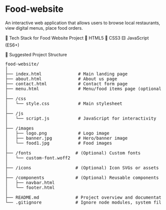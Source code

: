 # Food-website
An interactive web application that allows users to browse local restaurants, view digital menus, place food orders.


🚀 Tech Stack for Food Website Project
🔶 HTML5
🔷 CSS3
🟨 JavaScript (ES6+)

📁 Suggested Project Structure
<pre>
food-website/
│
├── index.html              # Main landing page
├── about.html              # About us page
├── contact.html            # Contact form page
├── menu.html               # Menu/food items page (optional)
│
├── /css
│   └── style.css           # Main stylesheet
│
├── /js
│   └── script.js           # JavaScript for interactivity
│
├── /images
│   ├── logo.png            # Logo image
│   ├── banner.jpg          # Hero/banner image
│   └── food1.jpg           # Food images
│
├── /fonts                 # (Optional) Custom fonts
│   └── custom-font.woff2
│
├── /icons                 # (Optional) Icon SVGs or assets
│
├── /components            # (Optional) Reusable components (navbar, footer)
│   ├── navbar.html
│   └── footer.html
│
├── README.md              # Project overview and documentation
└── .gitignore             # Ignore node_modules, system files (if using Git)
</pre>
